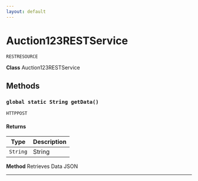 ```yaml
---
layout: default
---
```

# Auction123RESTService

`RESTRESOURCE`



**Class** Auction123RESTService

## Methods
### `global static String getData()`

`HTTPPOST`
#### Returns

|Type|Description|
|---|---|
|`String`|String|


**Method** Retrieves Data JSON

---
